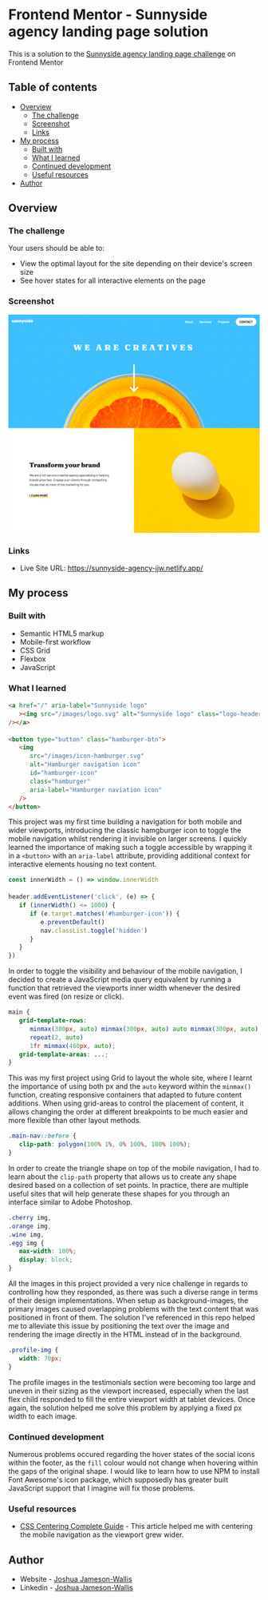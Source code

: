 # Frontend Mentor - Sunnyside agency landing page solution

This is a solution to the [Sunnyside agency landing page challenge](https://www.frontendmentor.io/challenges/sunnyside-agency-landing-page-7yVs3B6ef) on Frontend Mentor

## Table of contents

-  [Overview](#overview)
   -  [The challenge](#the-challenge)
   -  [Screenshot](#screenshot)
   -  [Links](#links)
-  [My process](#my-process)
   -  [Built with](#built-with)
   -  [What I learned](#what-i-learned)
   -  [Continued development](#continued-development)
   -  [Useful resources](#useful-resources)
-  [Author](#author)

## Overview

### The challenge

Your users should be able to:

-  View the optimal layout for the site depending on their device's screen size
-  See hover states for all interactive elements on the page

### Screenshot

![](./Screenshot.png)

### Links

-  Live Site URL: https://sunnyside-agency-jjw.netlify.app/

## My process

### Built with

-  Semantic HTML5 markup
-  Mobile-first workflow
-  CSS Grid
-  Flexbox
-  JavaScript

### What I learned

```html
<a href="/" aria-label="Sunnyside logo"
   ><img src="/images/logo.svg" alt="Sunnyside logo" class="logo-header"
/></a>

<button type="button" class="hamburger-btn">
   <img
      src="/images/icon-hamburger.svg"
      alt="Hamburger navigation icon"
      id="hamburger-icon"
      class="hamburger"
      aria-label="Hamburger naviation icon"
   />
</button>
```

This project was my first time building a navigation for both mobile and wider viewports, introducing the classic hamgburger icon to toggle the mobile navigation whilst rendering it invisible on larger screens. I quickly learned the importance of making such a toggle accessible by wrapping it in a `<button>` with an `aria-label` attribute, providing additional context for interactive elements housing no text content.

```js
const innerWidth = () => window.innerWidth

header.addEventListener('click', (e) => {
   if (innerWidth() <= 1000) {
      if (e.target.matches('#hamburger-icon')) {
         e.preventDefault()
         nav.classList.toggle('hidden')
      }
   }
})
```

In order to toggle the visibility and behaviour of the mobile navigation, I decided to create a JavaScript media query equivalent by running a function that retrieved the viewports inner width whenever the desired event was fired (on resize or click).

```css
main {
   grid-template-rows:
      minmax(300px, auto) minmax(300px, auto) auto minmax(300px, auto)
      repeat(2, auto)
      1fr minmax(460px, auto);
   grid-template-areas: ...;
}
```

This was my first project using Grid to layout the whole site, where I learnt the importance of using both px and the `auto` keyword within the `minmax()` function, creating responsive containers that adapted to future content additions. When using grid-areas to control the placement of content, it allows changing the order at different breakpoints to be much easier and more flexible than other layout methods.

```css
.main-nav::before {
   clip-path: polygon(100% 1%, 0% 100%, 100% 100%);
}
```

In order to create the triangle shape on top of the mobile navigation, I had to learn about the `clip-path` property that allows us to create any shape desired based on a collection of set points. In practice, there are multiple useful sites that will help generate these shapes for you through an interface similar to Adobe Photoshop.

```css
.cherry img,
.orange img,
.wine img,
.egg img {
   max-width: 100%;
   display: block;
}
```

All the images in this project provided a very nice challenge in regards to controlling how they responded, as there was such a diverse range in terms of their design implementations. When setup as background-images, the primary images caused overlapping problems with the text content that was positioned in front of them. The solution I've referenced in this repo helped me to alleviate this issue by positioning the text over the image and rendering the image directly in the HTML instead of in the background.

```css
.profile-img {
   width: 70px;
}
```

The profile images in the testimonials section were becoming too large and uneven in their sizing as the viewport increased, especially when the last flex child responded to fill the entire viewport width at tablet devices. Once again, the solution helped me solve this problem by applying a fixed px width to each image.

### Continued development

Numerous problems occured regarding the hover states of the social icons within the footer, as the `fill` colour would not change when hovering within the gaps of the original shape. I would like to learn how to use NPM to install Font Awesome's icon package, which supposedly has greater built JavaScript support that I imagine will fix those problems.

### Useful resources

-  [CSS Centering Complete Guide](https://css-tricks.com/centering-css-complete-guide/) - This article helped me with centering the mobile navigation as the viewport grew wider.

## Author

-  Website - [Joshua Jameson-Wallis](https://www.joshuajamesonwallis.com/)
-  Linkedin - [Joshua Jameson-Wallis](https://www.linkedin.com/in/joshua-jameson-wallis/)
